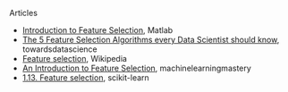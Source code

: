 

Articles
* [Introduction to Feature Selection](https://www.mathworks.com/help/stats/feature-selection.html), Matlab
* [The 5 Feature Selection Algorithms every Data Scientist should know](https://towardsdatascience.com/the-5-feature-selection-algorithms-every-data-scientist-need-to-know-3a6b566efd2), towardsdatascience
* [Feature selection](https://en.wikipedia.org/wiki/Feature_selection), Wikipedia
* [An Introduction to Feature Selection](https://machinelearningmastery.com/an-introduction-to-feature-selection/), machinelearningmastery
* [1.13. Feature selection](https://scikit-learn.org/stable/modules/feature_selection.html), scikit-learn
